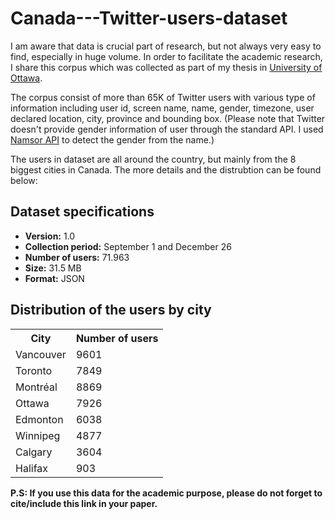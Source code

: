 # Canada---Twitter-users-dataset

I am aware that data is crucial part of research, but not always very easy to find, especially in huge volume. In order to facilitate the academic research, I share this corpus which was collected as part of my thesis in <a href="http://uottawa.ca" target="_blank">University of Ottawa</a>.

The corpus consist of more than 65K of Twitter users with various type of information including user id, screen name, name, gender, timezone, user declared location, city, province and bounding box. (Please note that Twitter doesn't provide gender information of user through the standard API. I used <a href="http://api.namsor.com/" target="_blank">Namsor API</a> to detect the gender from the name.) 

The users in dataset are all around the country, but mainly from the 8 biggest cities in Canada. The more details and the distrubtion can be found below:

<h2> Dataset specifications </h2>
<ul>
<li><b>Version:</b> 1.0 </li>
<li><b>Collection period:</b> September 1 and December 26</li>
<li><b>Number of users:</b> 71.963
<li><b>Size:</b> 31.5 MB</b></li>
<li><b>Format:</b> JSON</li>
</ul>

<h2>Distribution of the users by city</h2>
<table>
<tr><th>City</th><th>Number of users</th></tr>
<tr><td>Vancouver</td><td>9601</td></tr>
<tr><td>Toronto</td><td>7849</td></tr>
<tr><td>Montréal</td><td>8869</td></tr>
<tr><td>Ottawa</td><td>7926</td></tr>
<tr><td>Edmonton</td><td>6038</td></tr>
<tr><td>Winnipeg</td><td>4877</td></tr>
<tr><td>Calgary</td><td>3604</td></tr>
<tr><td>Halifax</td><td>903</td></tr>
</table>


<b>P.S: If you use this data for the academic purpose, please do not forget to cite/include this link in your paper.</b>

